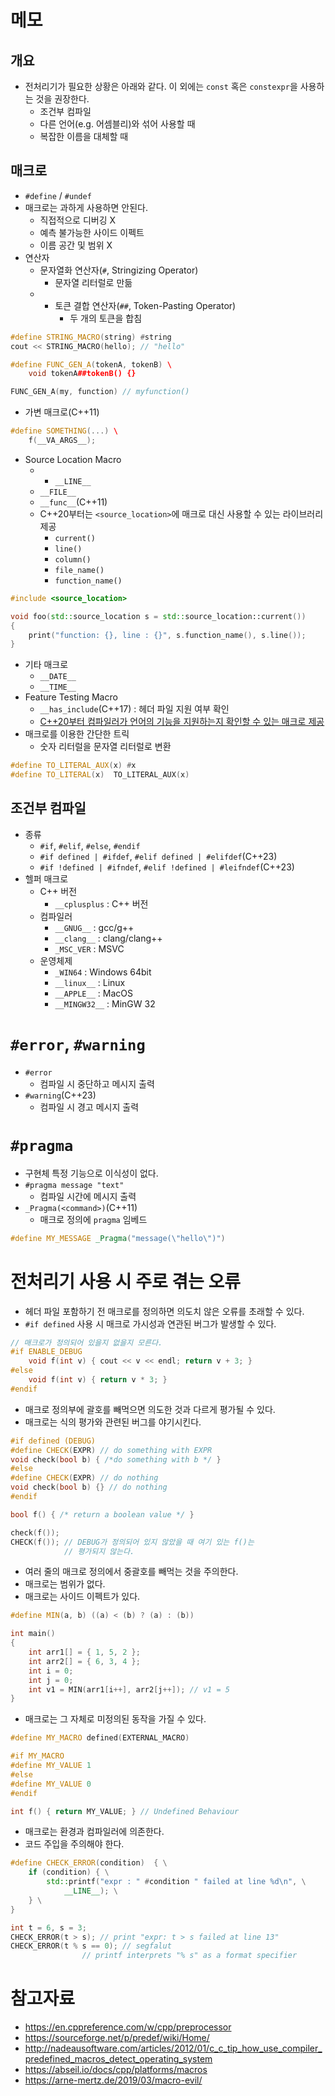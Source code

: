 # 메모
## 개요
- 전처리기가 필요한 상황은 아래와 같다. 이 외에는 `const` 혹은 `constexpr`을 사용하는 것을 권장한다.
	- 조건부 컴파일
	- 다른 언어(e.g. 어셈블리)와 섞어 사용할 때
	- 복잡한 이름을 대체할 때

## 매크로
- `#define` / `#undef`
- 매크로는 과하게 사용하면 안된다.
	- 직접적으로 디버깅 X
	- 예측 불가능한 사이드 이펙트
	- 이름 공간 및 범위 X
- 연산자
	- 문자열화 연산자(`#`, Stringizing Operator)
		- 문자열 리터럴로 만듦
	- - 토큰 결합 연산자(`##`, Token-Pasting Operator)
		- 두 개의 토큰을 합침
```cpp
#define STRING_MACRO(string) #string
cout << STRING_MACRO(hello); // "hello"

#define FUNC_GEN_A(tokenA, tokenB) \ 
	void tokenA##tokenB() {}

FUNC_GEN_A(my, function) // myfunction()
```
- 가변 매크로(C++11)
```cpp
#define SOMETHING(...) \ 
	f(__VA_ARGS__);
```
- Source Location Macro
	- - `__LINE__`
	- `__FILE__`
	- `__func__`(C++11)
	- C++20부터는 `<source_location>`에 매크로 대신 사용할 수 있는 라이브러리 제공
		- `current()`
		- `line()`
		- `column()`
		- `file_name()`
		- `function_name()`
```cpp
#include <source_location>

void foo(std::source_location s = std::source_location::current())
{
	print("function: {}, line : {}", s.function_name(), s.line());
}
```

- 기타 매크로
	- `__DATE__`
	- `__TIME__`
- Feature Testing Macro
	- `__has_include`(C++17) : 헤더 파일 지원 여부 확인
	- [C++20부터 컴파일러가 언어의 기능을 지원하는지 확인할 수 있는 매크로 제공](https://en.cppreference.com/w/cpp/feature_test)
- 매크로를 이용한 간단한 트릭
	- 숫자 리터럴을 문자열 리터럴로 변환
```cpp
#define TO_LITERAL_AUX(x) #x
#define TO_LITERAL(x)  TO_LITERAL_AUX(x)
```

## 조건부 컴파일
- 종류
	- `#if`, `#elif`, `#else`, `#endif`
	- `#if defined | #ifdef`, `#elif defined | #elifdef`(C++23)
	- `#if !defined | #ifndef`, `#elif !defined | #leifndef`(C++23)
- 헬퍼 매크로
	- C++ 버전
		- `__cplusplus` : C++ 버전
	- 컴파일러
		- `__GNUG__` : gcc/g++
		- `__clang__` : clang/clang++
		- `_MSC_VER` : MSVC
	- 운영체제
		- `_WIN64` : Windows 64bit
		- `__linux__` : Linux
		- `__APPLE__` : MacOS
		- `__MINGW32__` : MinGW 32
# `#error`, `#warning`
- `#error`
	- 컴파일 시 중단하고 메시지 출력
- `#warning`(C++23)
	- 컴파일 시 경고 메시지 출력

# `#pragma`
- 구현체 특정 기능으로 이식성이 없다.
- `#pragma message "text"`
	- 컴파일 시간에 메시지 출력
- `_Pragma(<command>)`(C++11)
	- 매크로 정의에 `pragma` 임베드
```cpp
#define MY_MESSAGE _Pragma("message(\"hello\")")
```

# 전처리기 사용 시 주로 겪는 오류
- 헤더 파일 포함하기 전 매크로를 정의하면 의도치 않은 오류를 초래할 수 있다.
-  `#if defined` 사용 시 매크로 가시성과 연관된 버그가 발생할 수 있다.
```cpp
// 매크로가 정의되어 있을지 없을지 모른다.
#if ENABLE_DEBUG
	void f(int v) { cout << v << endl; return v + 3; }
#else
	void f(int v) { return v * 3; }
#endif
```
- 매크로 정의부에 괄호를 빼먹으면 의도한 것과 다르게 평가될 수 있다.
- 매크로는 식의 평가와 관련된 버그를 야기시킨다.
```cpp
#if defined (DEBUG)
#define CHECK(EXPR) // do something with EXPR
void check(bool b) { /*do something with b */ }
#else
#define CHECK(EXPR) // do nothing
void check(bool b) {} // do nothing
#endif

bool f() { /* return a boolean value */ }

check(f());
CHECK(f()); // DEBUG가 정의되어 있지 않았을 때 여기 있는 f()는
			// 평가되지 않는다.
```
- 여러 줄의 매크로 정의에서 중괄호를 빼먹는 것을 주의한다.
- 매크로는 범위가 없다.
- 매크로는 사이드 이펙트가 있다.
```cpp
#define MIN(a, b) ((a) < (b) ? (a) : (b))

int main()
{
	int arr1[] = { 1, 5, 2 };
	int arr2[] = { 6, 3, 4 };
	int i = 0;
	int j = 0;
	int v1 = MIN(arr1[i++], arr2[j++]); // v1 = 5
}
```
- 매크로는 그 자체로 미정의된 동작을 가질 수 있다.
```cpp
#define MY_MACRO defined(EXTERNAL_MACRO)

#if MY_MACRO
#define MY_VALUE 1
#else
#define MY_VALUE 0
#endif

int f() { return MY_VALUE; } // Undefined Behaviour
```
- 매크로는 환경과 컴파일러에 의존한다.
- 코드 주입을 주의해야 한다.
```cpp
#define CHECK_ERROR(condition)  { \
	if (condition) { \
		std::printf("expr : " #condition " failed at line %d\n", \
			__LINE__); \
	} \
}

int t = 6, s = 3;
CHECK_ERROR(t > s); // print "expr: t > s failed at line 13"
CHECK_ERROR(t % s == 0); // segfalut
				// printf interprets "% s" as a format specifier
```
# 참고자료
- https://en.cppreference.com/w/cpp/preprocessor
- https://sourceforge.net/p/predef/wiki/Home/
- http://nadeausoftware.com/articles/2012/01/c_c_tip_how_use_compiler_predefined_macros_detect_operating_system
- https://abseil.io/docs/cpp/platforms/macros
- https://arne-mertz.de/2019/03/macro-evil/